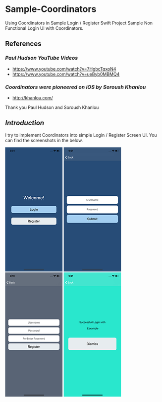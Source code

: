 # Sample-Coordinators
Using Coordinators in Sample Login / Register Swift Project
Sample Non Functional Login UI with Coordinators.

## References

### _Paul Hudson YouTube Videos_

* https://www.youtube.com/watch?v=7HgbcTqxoN4
* https://www.youtube.com/watch?v=ueByb0MBMQ4


### _Coordinators were pioneered on iOS by Soroush Khanlou_

* http://khanlou.com/

Thank you Paul Hudson and Soroush Khanlou

## _Introduction_

I try to implement Coordinators into simple Login / Register Screen UI. You can find the screenshots in the below.

![](https://github.com/kemalekren/Sample-Coordinators/blob/master/Screenshots/1.png)  ![](https://github.com/kemalekren/Sample-Coordinators/blob/master/Screenshots/2.png)  ![](https://github.com/kemalekren/Sample-Coordinators/blob/master/Screenshots/5.png) ![](https://github.com/kemalekren/Sample-Coordinators/blob/master/Screenshots/3.png)
